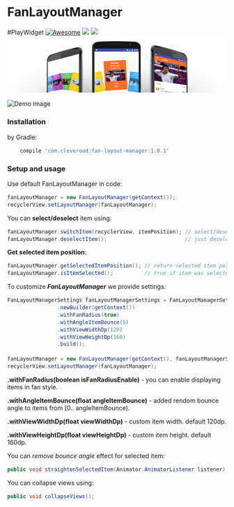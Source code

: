 # FanLayoutManager
#PlayWidget [![Awesome](https://cdn.rawgit.com/sindresorhus/awesome/d7305f38d29fed78fa85652e3a63e154dd8e8829/media/badge.svg)](https://github.com/sindresorhus/awesome) <img src="https://www.cleveroad.com/public/comercial/label-android.svg" height="20"> <a href="https://www.cleveroad.com/?utm_source=github&utm_medium=label&utm_campaign=contacts"><img src="https://www.cleveroad.com/public/comercial/label-cleveroad.svg" height="20"></a>
![Header image](/images/header.jpg)

![Demo image](/images/demo.gif)

### Installation ###
by Gradle:
```groovy
    compile 'com.cleveroad:fan-layout-manager:1.0.1'
```
### Setup and usage ###
Use default FanLayoutManager in code:
```JAVA
fanLayoutManager = new FanLayoutManager(getContext());
recyclerView.setLayoutManager(fanLayoutManager);
```

You can **select/deselect** item using:
```JAVA
fanLayoutManager.switchItem(recyclerView, itemPosition); // select/deselect
fanLayoutManager.deselectItem();                         // just deselect
```

**Get selected item position**:
```JAVA
fanLayoutManager.getSelectedItemPosition(); // return selected item position
fanLayoutManager.isItemSelected();          // true if item was selected
```

To customize ***FanLayoutManager*** we provide settings:
```JAVA
FanLayoutManagerSettings fanLayoutManagerSettings = FanLayoutManagerSettings
                .newBuilder(getContext())
                .withFanRadius(true)
                .withAngleItemBounce(5)
                .withViewWidthDp(120)
                .withViewHeightDp(160)               
                .build();

fanLayoutManager = new FanLayoutManager(getContext(), fanLayoutManagerSettings);
recyclerView.setLayoutManager(fanLayoutManager);
```
**.withFanRadius(boolean isFanRadiusEnable)**    - you can enable displaying items in fan style.</p>
**.withAngleItemBounce(float angleItemBounce)**  - added rendom bounce angle to items from [0.. angleItemBounce).</p>
**.withViewWidthDp(float viewWidthDp)**          - custom item width. default 120dp.</p>
**.withViewHeightDp(float viewHeightDp)**         - custom item height. default 160dp.</p>

You can *remove bounce angle* effect for selected item:
```JAVA
public void straightenSelectedItem(Animator.AnimatorListener listener);
```

You can collapse views using:
```JAVA
public void collapseViews();
```

